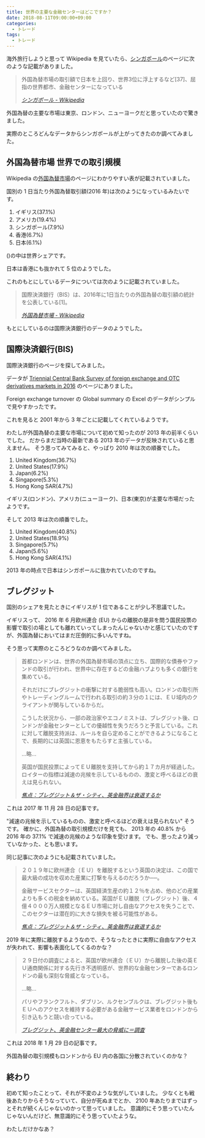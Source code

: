 ```yaml
---
title: 世界の主要な金融センターはどこですか？
date: 2018-08-11T09:00:00+09:00
categories:
  - トレード
tags:
  - トレード
---
```


海外旅行しようと思って Wikipedia を見ていたら、[シンガポール](https://ja.wikipedia.org/wiki/%E3%82%B7%E3%83%B3%E3%82%AC%E3%83%9D%E3%83%BC%E3%83%AB)のページに次のような記載がありました。

> 外国為替市場の取引額で日本を上回り、世界3位に浮上するなど[37]、屈指の世界都市、金融センターになっている
>
> <cite>[シンガポール - Wikipedia](https://ja.wikipedia.org/wiki/%E3%82%B7%E3%83%B3%E3%82%AC%E3%83%9D%E3%83%BC%E3%83%AB#%E7%B5%8C%E6%B8%88)</cite>

外国為替の主要な市場は東京、ロンドン、ニューヨークだと思っていたので驚きました。

実際のところどんなデータからシンガポールが上がってきたのか調べてみました。

<!--more-->

## 外国為替市場 世界での取引規模

Wikipedia の[外国為替市場](https://ja.wikipedia.org/wiki/%E5%A4%96%E5%9B%BD%E7%82%BA%E6%9B%BF%E5%B8%82%E5%A0%B4#%E4%B8%96%E7%95%8C%E3%81%A7%E3%81%AE%E5%8F%96%E5%BC%95%E8%A6%8F%E6%A8%A1)のページにわかりやすい表が記載されていました。

国別の 1 日当たり外国為替取引額(2016 年)は次のようになっているみたいです。

1. イギリス(37.1%)
2. アメリカ(19.4%)
3. シンガポール(7.9%)
4. 香港(6.7%)
5. 日本(6.1%)

()の中は世界シェアです。

日本は香港にも抜かれて 5 位のようでした。

これのもとにしているデータについては次のように記載されていました。

> 国際決済銀行（BIS）は、2016年に1日当たりの外国為替の取引額の統計を公表している[1]。
>
> <cite>[外国為替市場 - Wikipedia](https://ja.wikipedia.org/wiki/%E5%A4%96%E5%9B%BD%E7%82%BA%E6%9B%BF%E5%B8%82%E5%A0%B4#%E4%B8%96%E7%95%8C%E3%81%A7%E3%81%AE%E5%8F%96%E5%BC%95%E8%A6%8F%E6%A8%A1)</cite>

もとにしているのは国際決済銀行のデータのようでした。

## 国際決済銀行(BIS)

国際決済銀行のページを探してみました。

データが [Triennial Central Bank Survey of foreign exchange and OTC derivatives markets in 2016](https://www.bis.org/publ/rpfx16.htm) のページにありました。

Foreign exchange turnover の Global summary の Excel のデータがシンプルで見やすかったです。

これを見ると 2001 年から 3 年ごとに記載してくれているようです。

わたしが外国為替の主要な市場について初めて知ったのが 2013 年の前半くらいでした。
だからまだ当時の最新である 2013 年のデータが反映されていると思えません。
そう思ってみてみると、やっぱり 2010 年は次の順番でした。

1. United Kingdom(36.7%)
2. United States(17.9%)
3. Japan(6.2%)
4. Singapore(5.3%)
5. Hong Kong SAR(4.7%)

イギリス(ロンドン)、アメリカ(ニューヨーク)、日本(東京)が主要な市場だったようです。

そして 2013 年は次の順番でした。

1. United Kingdom(40.8%)
2. United States(18.9%)
3. Singapore(5.7%)
4. Japan(5.6%)
5. Hong Kong SAR(4.1%)

2013 年の時点で日本はシンガポールに抜かれていたのですね。

## ブレグジット

国別のシェアを見たときにイギリスが 1 位であることが少し不思議でした。

イギリスって、 2016 年 6 月欧州連合 (EU) からの離脱の是非を問う国民投票の影響で取引の場としても離れていってしまったんじゃないかと感じていたのですが、外国為替においてはまだ圧倒的に多いんですね。

そう思って実際のところどうなのか調べてみました。

> 首都ロンドンは、世界の外国為替市場の頂点に立ち、国際的な債券やファンドの取引が行われ、世界中に存在するどの金融ハブよりも多くの銀行を集めている。
>
> それだけにブレグジットの衝撃に対する脆弱性も高い。ロンドンの取引所やトレーディングルームで行われる取引の約３分の１には、ＥＵ域内のクライアントが関与しているからだ。
>
> こうした状況から、一部の政治家やエコノミストは、ブレグジット後、ロンドンが金融センターとしての優越性を失うだろうと予言している。これに対して離脱支持派は、ルールを自ら定めることができるようになることで、長期的には英国に恩恵をもたらすと主張している。
>
> …略…
>
> 英国が国民投票によってＥＵ離脱を支持してから約１７カ月が経過した。ロイターの指標は減速の兆候を示しているものの、激変と呼べるほどの衰えは見られない。
>
> <cite>[焦点：ブレグジット＆ザ・シティ、英金融界は衰退するか](https://jp.reuters.com/article/britain-eu-city-idJPKBN1DS056)</cite>

これは 2017 年 11 月 28 日の記事です。

"減速の兆候を示しているものの、激変と呼べるほどの衰えは見られない" そうです。
確かに、外国為替の取引規模だけを見ても、 2013 年の 40.8% から 2016 年の 37.1% で減速の兆候のような印象を受けます。
でも、思ったより減っていなかった、とも思います。

同じ記事に次のようにも記載されていました。

> ２０１９年に欧州連合（ＥＵ）を離脱するという英国の決定は、この国で最大級の成功を収めた産業に打撃を与えるのだろうか──。
>
> 金融サービスセクターは、英国経済生産の約１２％を占め、他のどの産業よりも多くの税金を納めている。英国がＥＵ離脱（ブレグジット）後、４億４０００万人規模となるＥＵ市場に対し自由なアクセスを失うことで、このセクターは潜在的に大きな損失を被る可能性がある。
>
> <cite>[焦点：ブレグジット＆ザ・シティ、英金融界は衰退するか](https://jp.reuters.com/article/britain-eu-city-idJPKBN1DS056)</cite>

2019 年に実際に離脱するようなので、そうなったときに実際に自由なアクセスが失われて、影響も表面化してくるのかな？

> ２９日付の調査によると、英国が欧州連合（ＥＵ）から離脱した後の英ＥＵ通商関係に対する先行き不透明感が、世界的な金融センターであるロンドンの最も深刻な脅威となっている。
>
> …略…
>
> パリやフランクフルト、ダブリン、ルクセンブルクは、ブレグジット後もＥＵへのアクセスを維持する必要がある金融サービス業者をロンドンから引き込もうと競い合っている。
>
> <cite>[ブレグジット、英金融センター最大の脅威に＝調査](https://jp.reuters.com/article/britain-eu-banks-idJPKBN1FI08M)</cite>

これは 2018 年 1 月 29 日の記事です。

外国為替の取引規模もロンドンから EU 内の各国に分散されていくのかな？

## 終わり

初めて知ったことって、それが不変のような気がしていました。
少なくとも戦後あたりからそうなっていて、自分が死ぬまでとか、 2100 年あたりまではずっとそれが続くんじゃないのかって思っていました。
意識的にそう思っていたんじゃないんだけど、無意識的にそう思っていたような。

わたしだけかなあ？
